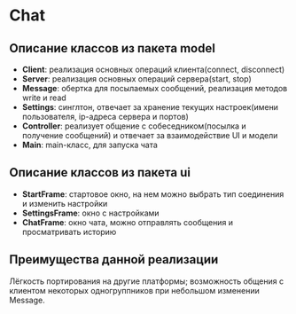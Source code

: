 # Chat

## Описание классов из пакета model

* **Client**: реализация основных операций клиента(connect, disconnect) 
* **Server**: реализация основных операций сервера(start, stop)
* **Message**: обертка для посылаемых сообщений, реализация методов write и read  
* **Settings**: синглтон, отвечает за хранение текущих настроек(имени пользователя, ip-адреса сервера и портов)
* **Controller**: реализует общение с собеседником(посылка и получение сообщений) и отвечает за взаимодействие UI и модели  
* **Main**: main-класс, для запуска чата 

## Описание классов из пакета ui

* **StartFrame**: стартовое окно, на нем можно выбрать тип соединения и изменить настройки
* **SettingsFrame**: окно с настройками
* **ChatFrame**: окно чата, можно отправлять сообщения и просматривать историю

## Преимущества данной реализации

  Лёгкость портирования на другие платформы; возможность общения с клиентом некоторых одногруппников при небольшом изменении Message.
